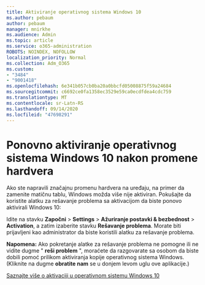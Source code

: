 ```yaml
---
title: Aktiviranje operativnog sistema Windows 10
ms.author: pebaum
author: pebaum
manager: mnirkhe
ms.audience: Admin
ms.topic: article
ms.service: o365-administration
ROBOTS: NOINDEX, NOFOLLOW
localization_priority: Normal
ms.collection: Adm_O365
ms.custom:
- "3484"
- "9001418"
ms.openlocfilehash: 6e341b057cb0ba20a0bbcfd05008875f59a24684
ms.sourcegitcommit: c6692ce0fa1358ec3529e59ca0ecdfdea4cdc759
ms.translationtype: MT
ms.contentlocale: sr-Latn-RS
ms.lasthandoff: 09/14/2020
ms.locfileid: "47698291"
---
```

# <a name="reactivating-windows-10-after-a-hardware-change"></a>Ponovno aktiviranje operativnog sistema Windows 10 nakon promene hardvera

Ako ste napravili značajnu promenu hardvera na uređaju, na primer da zamenite matičnu tablu, Windows možda više nije aktiviran. Pokušajte da koristite alatku za rešavanje problema sa aktivacijom da biste ponovo aktivirali Windows 10:

Idite na stavku **Započni**  >  **Settings**  >  **Ažuriranje postavki & bezbednost**  >  **Activation**, a zatim izaberite stavku **Rešavanje problema**. Morate biti prijavljeni kao administrator da biste koristili alatku za rešavanje problema.

**Napomena:** Ako pokretanje alatke za rešavanje problema ne pomogne ili ne vidite dugme " **reši problem** ", moraćete da razgovarate sa osobom da biste dobili pomoć prilikom aktiviranja kopije operativnog sistema Windows. (Kliknite na dugme **obratite nam** se u donjem levom uglu ove aplikacije.)

[Saznajte više o aktivaciji u operativnom sistemu Windows 10](https://support.microsoft.com/help/12440/windows-10-activate)
